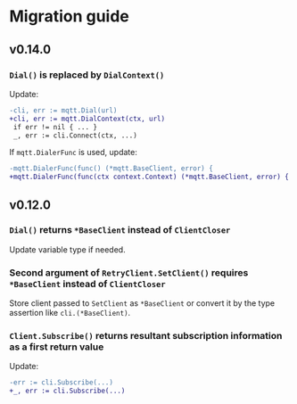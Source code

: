 # Migration guide

## v0.14.0

### `Dial()` is replaced by `DialContext()`

Update:
```diff
-cli, err := mqtt.Dial(url)
+cli, err := mqtt.DialContext(ctx, url)
 if err != nil { ... }
 _, err := cli.Connect(ctx, ...)
```

If `mqtt.DialerFunc` is used, update:
```diff
-mqtt.DialerFunc(func() (*mqtt.BaseClient, error) {
+mqtt.DialerFunc(func(ctx context.Context) (*mqtt.BaseClient, error) {
```

## v0.12.0

### `Dial()` returns `*BaseClient` instead of `ClientCloser`

Update variable type if needed.

### Second argument of `RetryClient.SetClient()` requires `*BaseClient` instead of `ClientCloser`

Store client passed to `SetClient` as `*BaseClient` or convert it by the type assertion like `cli.(*BaseClient)`.

### `Client.Subscribe()` returns resultant subscription information as a first return value

Update:
```diff
-err := cli.Subscribe(...)
+_, err := cli.Subscribe(...)
```
